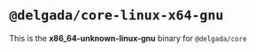 # `@delgada/core-linux-x64-gnu`

This is the **x86_64-unknown-linux-gnu** binary for `@delgada/core`
